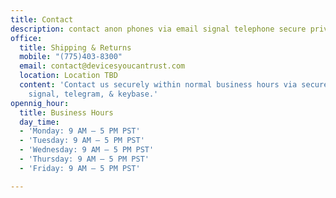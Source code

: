 ```yaml
---
title: Contact
description: contact anon phones via email signal telephone secure private
office:
  title: Shipping & Returns
  mobile: "(775)403-8300"
  email: contact@devicesyoucantrust.com
  location: Location TBD
  content: 'Contact us securely within normal business hours via secure messaging:
    signal, telegram, & keybase.'
opennig_hour:
  title: Business Hours
  day_time:
  - 'Monday: 9 AM – 5 PM PST'
  - 'Tuesday: 9 AM – 5 PM PST'
  - 'Wednesday: 9 AM – 5 PM PST'
  - 'Thursday: 9 AM – 5 PM PST'
  - 'Friday: 9 AM – 5 PM PST'

---
```

